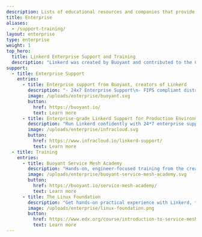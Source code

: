 ```yaml
---
description: Lists of educational resources and companies that provide commercial support for Linkerd.
title: Enterprise
aliases:
  - /support-training/
layout: enterprise
type: enterprise
weight: 1
top_hero:
  title: Linkerd Enterprise Support and Training
  description: "Linkerd was created by Buoyant and contributed to the Cloud Native Computing Foundation in 2017. It was the first service mesh to achieve graduated status, and today powers the critical production systems of enterprises around the world.\n\nHere, you'll find commercial products, support, and training for Linkerd."
support:
  - title: Enterprise Support
    entries:
      - title: Enterprise support from Buoyant, creators of Linkerd
        description: "- 24x7 Enterprise Support\n- FIPS compliant distribution\n- Support, training, architectural reviews, and more"
        image: /uploads/enterprise/buoyant.svg
        button:
          href: https://buoyant.io/
          text: Learn more
      - title: Enterprise-grade Linkerd Support for Production Environment
        description: "Run Linkerd confidently with 24*7 enterprise support from the officially recognized commercial services Linkerd partner."
        image: /uploads/enterprise/infracloud.svg
        button:
          href: https://www.infracloud.io/linkerd-support/
          text: Learn more
  - title: Training
    entries:
      - title: Buoyant Service Mesh Academy
        description: "Hands-on, engineer-focused training from the creators of the service mesh. Self-paced courses and monthly live workshops providing hands-on training on Linkerd and related CNCF projects."
        image: /uploads/enterprise/buoyant-service-mesh-academy.svg
        button:
          href: https://buoyant.io/service-mesh-academy/
          text: Learn more
      - title: The Linux Foundation
        description: "Get hands-on practical experience with Linkerd, the open source, open governance, ultralight CNCF service mesh for Kubernetes with this self-paced course."
        image: /uploads/enterprise/linux-foundation.png
        button:
          href: https://www.edx.org/course/introduction-to-service-mesh-with-linkerd
          text: Learn more
---
```

